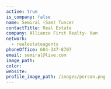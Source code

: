 ```yaml
---
active: true
is_company: false
name: Semiral (Sam) Tuncer
contactTitle: Real Estate
company: Alliance First Realty- Van
network:
  - realestateagents
phoneOffice: 604-347-8707
email: semiral@live.com
image_path:
color:
website:
profile_image_path: /images/person.png
---
```

